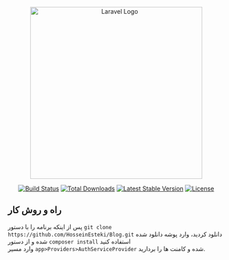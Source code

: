 <p align="center"><a href="https://laravel.com" target="_blank"><img src="https://raw.githubusercontent.com/laravel/art/master/logo-lockup/5%20SVG/2%20CMYK/1%20Full%20Color/laravel-logolockup-cmyk-red.svg" width="400" alt="Laravel Logo"></a></p>

<p align="center">
<a href="https://github.com/laravel/framework/actions"><img src="https://github.com/laravel/framework/workflows/tests/badge.svg" alt="Build Status"></a>
<a href="https://packagist.org/packages/laravel/framework"><img src="https://img.shields.io/packagist/dt/laravel/framework" alt="Total Downloads"></a>
<a href="https://packagist.org/packages/laravel/framework"><img src="https://img.shields.io/packagist/v/laravel/framework" alt="Latest Stable Version"></a>
<a href="https://packagist.org/packages/laravel/framework"><img src="https://img.shields.io/packagist/l/laravel/framework" alt="License"></a>
</p>

## راه و روش کار
<p>
 پس از اینکه برنامه را با دستور <code>git clone https://github.com/HosseinEsteki/Blog.git</code> دانلود کردید، وارد پوشه دانلود شده شده و از دستور <code>composer install</code> استفاده کنید <br>
وارد مسیر <code>app>Providers>AuthServiceProvider</code> شده و کامنت ها را بردارید.

</p>
